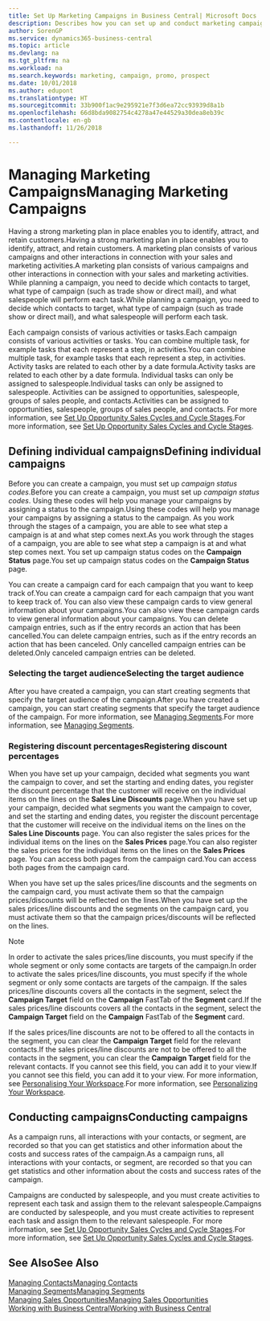 ```yaml
---
title: Set Up Marketing Campaigns in Business Central| Microsoft Docs
description: Describes how you can set up and conduct marketing campaigns in Business Central to help you identify and attract prospects and retain customers.
author: SorenGP
ms.service: dynamics365-business-central
ms.topic: article
ms.devlang: na
ms.tgt_pltfrm: na
ms.workload: na
ms.search.keywords: marketing, campaign, promo, prospect
ms.date: 10/01/2018
ms.author: edupont
ms.translationtype: HT
ms.sourcegitcommit: 33b900f1ac9e295921e7f3d6ea72cc93939d8a1b
ms.openlocfilehash: 66d8bda9082754c4278a47e44529a30dea8eb39c
ms.contentlocale: en-gb
ms.lasthandoff: 11/26/2018

---
```

# <a name="managing-marketing-campaigns"></a><span data-ttu-id="c074f-103">Managing Marketing Campaigns</span><span class="sxs-lookup"><span data-stu-id="c074f-103">Managing Marketing Campaigns</span></span>
<span data-ttu-id="c074f-104">Having a strong marketing plan in place enables you to identify, attract, and retain customers.</span><span class="sxs-lookup"><span data-stu-id="c074f-104">Having a strong marketing plan in place enables you to identify, attract, and retain customers.</span></span> <span data-ttu-id="c074f-105">A marketing plan consists of various campaigns and other interactions in connection with your sales and marketing activities.</span><span class="sxs-lookup"><span data-stu-id="c074f-105">A marketing plan consists of various campaigns and other interactions in connection with your sales and marketing activities.</span></span> <span data-ttu-id="c074f-106">While planning a campaign, you need to decide which contacts to target, what type of campaign (such as trade show or direct mail), and what salespeople will perform each task.</span><span class="sxs-lookup"><span data-stu-id="c074f-106">While planning a campaign, you need to decide which contacts to target, what type of campaign (such as trade show or direct mail), and what salespeople will perform each task.</span></span>

<span data-ttu-id="c074f-107">Each campaign consists of various activities or tasks.</span><span class="sxs-lookup"><span data-stu-id="c074f-107">Each campaign consists of various activities or tasks.</span></span> <span data-ttu-id="c074f-108">You can combine multiple task, for example tasks that each represent a step, in activities.</span><span class="sxs-lookup"><span data-stu-id="c074f-108">You can combine multiple task, for example tasks that each represent a step, in activities.</span></span> <span data-ttu-id="c074f-109">Activity tasks are related to each other by a date formula.</span><span class="sxs-lookup"><span data-stu-id="c074f-109">Activity tasks are related to each other by a date formula.</span></span> <span data-ttu-id="c074f-110">Individual tasks can only be assigned to salespeople.</span><span class="sxs-lookup"><span data-stu-id="c074f-110">Individual tasks can only be assigned to salespeople.</span></span> <span data-ttu-id="c074f-111">Activities can be assigned to opportunities, salespeople, groups of sales people, and contacts.</span><span class="sxs-lookup"><span data-stu-id="c074f-111">Activities can be assigned to opportunities, salespeople, groups of sales people, and contacts.</span></span> <span data-ttu-id="c074f-112">For more information, see [Set Up Opportunity Sales Cycles and Cycle Stages](marketing-how-setup-opportunity-sales-cycles-stages.md).</span><span class="sxs-lookup"><span data-stu-id="c074f-112">For more information, see [Set Up Opportunity Sales Cycles and Cycle Stages](marketing-how-setup-opportunity-sales-cycles-stages.md).</span></span>

## <a name="defining-individual-campaigns"></a><span data-ttu-id="c074f-113">Defining individual campaigns</span><span class="sxs-lookup"><span data-stu-id="c074f-113">Defining individual campaigns</span></span>
<span data-ttu-id="c074f-114">Before you can create a campaign, you must set up *campaign status codes*.</span><span class="sxs-lookup"><span data-stu-id="c074f-114">Before you can create a campaign, you must set up *campaign status codes*.</span></span> <span data-ttu-id="c074f-115">Using these codes will help you manage your campaigns by assigning a status to the campaign.</span><span class="sxs-lookup"><span data-stu-id="c074f-115">Using these codes will help you manage your campaigns by assigning a status to the campaign.</span></span> <span data-ttu-id="c074f-116">As you work through the stages of a campaign, you are able to see what step a campaign is at and what step comes next.</span><span class="sxs-lookup"><span data-stu-id="c074f-116">As you work through the stages of a campaign, you are able to see what step a campaign is at and what step comes next.</span></span> <span data-ttu-id="c074f-117">You set up campaign status codes on the **Campaign Status** page.</span><span class="sxs-lookup"><span data-stu-id="c074f-117">You set up campaign status codes on the **Campaign Status** page.</span></span>

<span data-ttu-id="c074f-118">You can create a campaign card for each campaign that you want to keep track of.</span><span class="sxs-lookup"><span data-stu-id="c074f-118">You can create a campaign card for each campaign that you want to keep track of.</span></span> <span data-ttu-id="c074f-119">You can also view these campaign cards to view general information about your campaigns.</span><span class="sxs-lookup"><span data-stu-id="c074f-119">You can also view these campaign cards to view general information about your campaigns.</span></span>
<span data-ttu-id="c074f-120">You can delete campaign entries, such as if the entry records an action that has been cancelled.</span><span class="sxs-lookup"><span data-stu-id="c074f-120">You can delete campaign entries, such as if the entry records an action that has been canceled.</span></span> <span data-ttu-id="c074f-121">Only cancelled campaign entries can be deleted.</span><span class="sxs-lookup"><span data-stu-id="c074f-121">Only canceled campaign entries can be deleted.</span></span>

### <a name="selecting-the-target-audience"></a><span data-ttu-id="c074f-122">Selecting the target audience</span><span class="sxs-lookup"><span data-stu-id="c074f-122">Selecting the target audience</span></span>
<span data-ttu-id="c074f-123">After you have created a campaign, you can start creating segments that specify the target audience of the campaign.</span><span class="sxs-lookup"><span data-stu-id="c074f-123">After you have created a campaign, you can start creating segments that specify the target audience of the campaign.</span></span> <span data-ttu-id="c074f-124">For more information, see [Managing Segments](marketing-segments.md).</span><span class="sxs-lookup"><span data-stu-id="c074f-124">For more information, see [Managing Segments](marketing-segments.md).</span></span>

### <a name="registering-discount-percentages"></a><span data-ttu-id="c074f-125">Registering discount percentages</span><span class="sxs-lookup"><span data-stu-id="c074f-125">Registering discount percentages</span></span>
<span data-ttu-id="c074f-126">When you have set up your campaign, decided what segments you want the campaign to cover, and set the starting and ending dates, you register the discount percentage that the customer will receive on the individual items on the lines on the **Sales Line Discounts** page.</span><span class="sxs-lookup"><span data-stu-id="c074f-126">When you have set up your campaign, decided what segments you want the campaign to cover, and set the starting and ending dates, you register the discount percentage that the customer will receive on the individual items on the lines on the **Sales Line Discounts** page.</span></span> <span data-ttu-id="c074f-127">You can also register the sales prices for the individual items on the lines on the **Sales Prices** page.</span><span class="sxs-lookup"><span data-stu-id="c074f-127">You can also register the sales prices for the individual items on the lines on the **Sales Prices** page.</span></span> <span data-ttu-id="c074f-128">You can access both pages from the campaign card.</span><span class="sxs-lookup"><span data-stu-id="c074f-128">You can access both pages from the campaign card.</span></span>

 <span data-ttu-id="c074f-129">When you have set up the sales prices/line discounts and the segments on the campaign card, you must activate them so that the campaign prices/discounts will be reflected on the lines.</span><span class="sxs-lookup"><span data-stu-id="c074f-129">When you have set up the sales prices/line discounts and the segments on the campaign card, you must activate them so that the campaign prices/discounts will be reflected on the lines.</span></span>

> [!NOTE]  
>   <span data-ttu-id="c074f-130">In order to activate the sales prices/line discounts, you must specify if the whole segment or only some contacts are targets of the campaign.</span><span class="sxs-lookup"><span data-stu-id="c074f-130">In order to activate the sales prices/line discounts, you must specify if the whole segment or only some contacts are targets of the campaign.</span></span> <span data-ttu-id="c074f-131">If the sales prices/line discounts covers all the contacts in the segment, select the **Campaign Target** field on the **Campaign** FastTab of the **Segment** card.</span><span class="sxs-lookup"><span data-stu-id="c074f-131">If the sales prices/line discounts covers all the contacts in the segment, select the **Campaign Target** field on the **Campaign** FastTab of the **Segment** card.</span></span>

<span data-ttu-id="c074f-132">If the sales prices/line discounts are not to be offered to all the contacts in the segment, you can clear the **Campaign Target** field for the relevant contacts.</span><span class="sxs-lookup"><span data-stu-id="c074f-132">If the sales prices/line discounts are not to be offered to all the contacts in the segment, you can clear the **Campaign Target** field for the relevant contacts.</span></span> <span data-ttu-id="c074f-133">If you cannot see this field, you can add it to your view.</span><span class="sxs-lookup"><span data-stu-id="c074f-133">If you cannot see this field, you can add it to your view.</span></span> <span data-ttu-id="c074f-134">For more information, see [Personalising Your Workspace](ui-personalization-user.md).</span><span class="sxs-lookup"><span data-stu-id="c074f-134">For more information, see [Personalizing Your Workspace](ui-personalization-user.md).</span></span>

## <a name="conducting-campaigns"></a><span data-ttu-id="c074f-135">Conducting campaigns</span><span class="sxs-lookup"><span data-stu-id="c074f-135">Conducting campaigns</span></span>
<span data-ttu-id="c074f-136">As a campaign runs, all interactions with your contacts, or segment, are recorded so that you can get statistics and other information about the costs and success rates of the campaign.</span><span class="sxs-lookup"><span data-stu-id="c074f-136">As a campaign runs, all interactions with your contacts, or segment, are recorded so that you can get statistics and other information about the costs and success rates of the campaign.</span></span>

<span data-ttu-id="c074f-137">Campaigns are conducted by salespeople, and you must create activities to represent each task and assign them to the relevant salespeople.</span><span class="sxs-lookup"><span data-stu-id="c074f-137">Campaigns are conducted by salespeople, and you must create activities to represent each task and assign them to the relevant salespeople.</span></span> <span data-ttu-id="c074f-138">For more information, see [Set Up Opportunity Sales Cycles and Cycle Stages](marketing-how-setup-opportunity-sales-cycles-stages.md).</span><span class="sxs-lookup"><span data-stu-id="c074f-138">For more information, see [Set Up Opportunity Sales Cycles and Cycle Stages](marketing-how-setup-opportunity-sales-cycles-stages.md).</span></span>

## <a name="see-also"></a><span data-ttu-id="c074f-139">See Also</span><span class="sxs-lookup"><span data-stu-id="c074f-139">See Also</span></span>
[<span data-ttu-id="c074f-140">Managing Contacts</span><span class="sxs-lookup"><span data-stu-id="c074f-140">Managing Contacts</span></span>](marketing-contacts.md)  
[<span data-ttu-id="c074f-141">Managing Segments</span><span class="sxs-lookup"><span data-stu-id="c074f-141">Managing Segments</span></span>](marketing-segments.md)  
[<span data-ttu-id="c074f-142">Managing Sales Opportunities</span><span class="sxs-lookup"><span data-stu-id="c074f-142">Managing Sales Opportunities</span></span>](marketing-manage-sales-opportunities.md)  
[<span data-ttu-id="c074f-143">Working with Business Central</span><span class="sxs-lookup"><span data-stu-id="c074f-143">Working with Business Central</span></span>](ui-work-product.md)  

